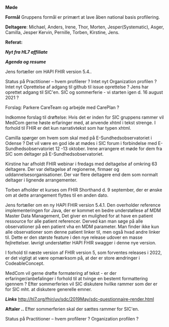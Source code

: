 **Møde**

**Formål**
Gruppens formål er primært at lave åben national basis profilering.

**Deltagere**: Michael, Anders, Irene, Thor, Morten, Jesper(Systematic), Asger, Camilla, Jesper Kervin, Pernille, Torben, Kirstine, Jens.

**Referat:**

***Nyt fra HL7 affiliate***

***Agenda og resume***

Jens fortæller om HAPI FHIR version 5.4..
 
Status på
                Practitioner – hvem profilerer ? Intet nyt
                Organization profilen ?   Intet nyt
                Oprettelse af adgang til github til issue oprettelse ? Jens har oprettet adgang til SIC'en.
                SIC og sommerferie - vi starten igen d. 16 august 2021 ?
               
Forslag: Parkere CareTeam og arbejde med CarePlan ? 
 
Indkomne forslag til drøftelse: Hvis det er inden for SIC gruppens rammer vil MedCom gerne høste erfaringer med, at anvende xhtml i tekst strenge.
I forhold til FHIR er det kun narrativtekst som har typen xhtml.
 
Camilla spørger om hvem som skal med på E-Sundhedsobservatoriet i Odense ?
Det vil være en god ide at mødes i SIC forum i forbindelse med E-Sundhedsobservatoriet 12 -13 oktober.
Irene arrangere et møde for dem fra SIC som deltager på E-Sundhedsobservatoriet.

Kirstine har afholdt FHIR webinar i fredags med deltagelse af omkring 63 deltagere.
Der var deltagelse af regionerne, firmaer og uddannelsesorganisationer. Der var flere deltagere end dem som normalt deltager i lignende arrangementer.

Torben afholder et kurses om FHIR Shorthand d. 9 september, der er ønske om at dette arrangement flyttes til en anden dato.

Jens fortæller om en ny HAPI FHIR version 5.4.1. Den overholder reference implementeringen for Java, der er kommet en bedre understøllese af MDM Master Data Management,
Det giver en mulighed for at have en patient ressource for alle patient referencer. Derved kan man søge på alle observationer på een patient vha en MDM parameter.
Man finder ikke kun alle observationer som denne patient linker til, men også hvad andre linker til. Dette er den største feature i den nye release udover en masse fejlrettelser.
Iøvrigt understøtter HAPI FHIR swagger i denne nye version.

I forhold til næste version af FHIR version 5, som forventes releases i 2022, er det vigtigt at være opmærksom på, at der er store ændringer i CodeableConcept. 


MedCom vil gerne drøfte formatering af tekst - er der erfaringer/anbefalinger i forhold til at tvinge en bestemt formattering igennem ?
Efter sommerferien vil SIC diskutere hvilke rammer som der er for SIC mht. at diskutere generelle emner.


   
***Links***
http://hl7.org/fhir/uv/sdc/2019May/sdc-questionnaire-render.html

**Aftaler ..**
Efter sommerferien skal der sættes rammer for SIC'en.

Status på
         Practitioner – hvem profilerer ?
         Organization profilen ?
                 
 
             